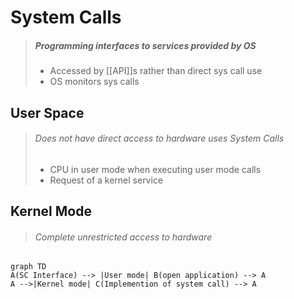 # System Calls

> ##### Programming interfaces to services provided by OS
> - Accessed by [[API]]s rather than direct sys call use
> - OS monitors sys calls 

## User Space

> ###### Does not have direct access to hardware uses System Calls
> - CPU in user mode when executing user mode calls
> - Request of a kernel service

## Kernel Mode

> ###### Complete unrestricted access to hardware

```mermaid
graph TD
A(SC Interface) --> |User mode| B(open application) --> A
A -->|Kernel mode| C(Implemention of system call) --> A
```
